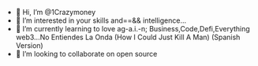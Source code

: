 - 👋 Hi, I’m @1Crazymoney
- 👀 I’m interested in your skills and==&& intelligence...
- 🌱 I’m currently learning to love ag-a.i.-n; Business,Code,Defi,Everything web3...No Entiendes La Onda (How I Could Just Kill A Man) (Spanish Version)
- 💞️ I’m looking to collaborate on open source 
<!---
1Crazymoney/1Crazymoney is ✨ special ✨ 
globe = {
  
  const height = 700
  const scl = Math.min(width, height)/2.5; // scale globe
  const tRotation = 30000; //30s per rotation
  const svg = d3.select(DOM.svg(width, height))
  
  // map projection
  const projection = d3.geoOrthographic()
      .scale(scl)
      .translate([ width/2, height/2 ]);

  // path generator
  const path = d3.geoPath()
    .projection(projection);
  
  // pause button
  var rotationOn = true;
  
  svg.append("text")
    .attr("x", width/2)
    .attr("y", height - 10)
    .text("PAUSE")
    .attr("text-anchor", "middle")
    .style("font-family", "sans-serif")
    .on("mouseover", function() { d3.select(this).style("text-decoration", "underline") })
    .on("mouseout", function() { d3.select(this).style("text-decoration", "none") })
    .on("click", function() {
      rotationOn = !rotationOn;
      d3.select(this).text(rotationOn ? "PAUSE" : "PLAY")
    })

  // add circle for background
  var bgCircle = svg.append("circle")
                  .attr("cx", width/2)
                  .attr("cy", height/2)
                  .attr("r", projection.scale())
                  .style("fill", "#bfd7e4")

  // create one path per TopoJSON feature
  svg.append("path")
    .datum(topojson.feature(world, world.objects.countries))
    .attr("d", path)
    .style("fill", "#eaeaea")
    .style("stroke", "#ccc")
    .style("stroke-width", "0.3px")

  // vars for timer
  var tNew, dt, steps, pos, tOld, oldPos;
  tOld = 0;
  oldPos = 0;

  // start timer
  d3.timer(myTimer);
  
  // function that rotates the earth
  function myTimer(now) {
    if (rotationOn) {
      tNew = now;
      dt = tOld - tNew;
      steps = dt * 360 / tRotation;

      pos = oldPos - steps //the earth rotates towards the east

      if (pos <= -180) {pos = pos+360}

      projection.rotate([pos, 0]);
      svg.selectAll("path").attr("d", path)

      tOld = tNew;
      oldPos = pos;
    }
    else {
      tOld = now;
    }
  }
  
  return svg.node()
  
}
